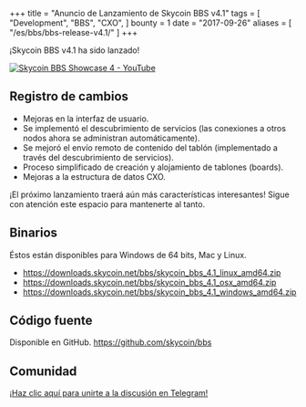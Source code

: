 +++
title = "Anuncio de Lanzamiento de Skycoin BBS v4.1"
tags = [
    "Development",
    "BBS",
    "CXO",
]
bounty = 1
date = "2017-09-26"
aliases = [
	"/es/bbs/bbs-release-v4.1/"
]
+++

¡Skycoin BBS v4.1 ha sido lanzado!

[![Skycoin BBS Showcase 4 - YouTube](/img/bbs-4.jpg)](https://youtu.be/6ZqwgefYauU)

## Registro de cambios
- Mejoras en la interfaz de usuario.
- Se implementó el descubrimiento de servicios (las conexiones a otros nodos ahora se administran automáticamente).
- Se mejoró el envío remoto de contenido del tablón (implementado a través del descubrimiento de servicios).
- Proceso simplificado de creación y alojamiento de tablones (boards).
- Mejoras a la estructura de datos CXO.

¡El próximo lanzamiento traerá aún más características interesantes! Sigue con atención este espacio para mantenerte al tanto.

## Binarios

Éstos están disponibles para Windows de 64 bits, Mac y Linux.

- https://downloads.skycoin.net/bbs/skycoin_bbs_4.1_linux_amd64.zip
- https://downloads.skycoin.net/bbs/skycoin_bbs_4.1_osx_amd64.zip
- https://downloads.skycoin.net/bbs/skycoin_bbs_4.1_windows_amd64.zip

## Código fuente

Disponible en GitHub.
https://github.com/skycoin/bbs

## Comunidad

[¡Haz clic aquí para unirte a la discusión en Telegram!](https://t.me/skycoinbbs)
